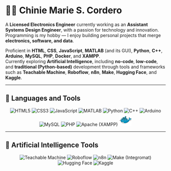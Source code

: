 # :woman_technologist: Chinie Marie S. Cordero

A **Licensed Electronics Engineer** currently working as an **Assistant Systems Design Engineer**, with a passion for technology and innovation.  
Programming is my hobby — I enjoy building personal projects that merge **electronics, software, and data**.  

Proficient in **HTML**, **CSS**, **JavaScript**, **MATLAB** (and its GUI), **Python**, **C++**, **Arduino**, **MySQL**, **PHP**, **Docker**, and **XAMPP**.  
Currently exploring **Artificial Intelligence**, including **no-code**, **low-code**, and **traditional (Python-based)** development through tools and frameworks such as **Teachable Machine**, **Roboflow**, **n8n**, **Make**, **Hugging Face**, and **Kaggle**.  

---

## 🧰 Languages and Tools

<p align="center">
  <img src="https://cdn.jsdelivr.net/gh/devicons/devicon/icons/html5/html5-original.svg" height="40" alt="HTML5"/>
  <img src="https://cdn.jsdelivr.net/gh/devicons/devicon/icons/css3/css3-original.svg" height="40" alt="CSS3"/>
  <img src="https://cdn.jsdelivr.net/gh/devicons/devicon/icons/javascript/javascript-original.svg" height="40" alt="JavaScript"/>
  <img src="https://cdn.jsdelivr.net/gh/devicons/devicon/icons/matlab/matlab-original.svg" height="40" alt="MATLAB"/>
  <img src="https://cdn.jsdelivr.net/gh/devicons/devicon/icons/python/python-original.svg" height="40" alt="Python"/>
  <img src="https://cdn.jsdelivr.net/gh/devicons/devicon/icons/cplusplus/cplusplus-original.svg" height="40" alt="C++"/>
  <img src="https://cdn.jsdelivr.net/gh/devicons/devicon/icons/arduino/arduino-original.svg" height="40" alt="Arduino"/>
  <img src="https://cdn.jsdelivr.net/gh/devicons/devicon/icons/mysql/mysql-original.svg" height="40" alt="MySQL"/>
  <img src="https://cdn.jsdelivr.net/gh/devicons/devicon/icons/php/php-original.svg" height="40" alt="PHP"/>
  <img src="https://cdn.jsdelivr.net/gh/devicons/devicon/icons/apache/apache-original.svg" height="40" alt="Apache (XAMPP)"/>
  <img src="https://raw.githubusercontent.com/devicons/devicon/master/icons/docker/docker-original.svg" width="40" height="40"/>
</p>

---

## 🤖 Artificial Intelligence Tools

<p align="center">
  <img src="https://encrypted-tbn0.gstatic.com/images?q=tbn:ANd9GcRuoDnybkjAaB9DmZNH4em5CySqrwacTBufiA&s" height="40" alt="Teachable Machine"/>
  <img src="https://avatars.githubusercontent.com/u/53104118?s=280&v=4" height="40" alt="Roboflow"/>
  <img src="https://avatars.githubusercontent.com/u/45487711?s=200&v=4" height="40" alt="n8n"/>
  <img src="https://registry.npmmirror.com/@lobehub/icons-static-png/latest/files/dark/make-color.png" height="40" alt="Make (Integromat)"/>
  <img src="https://huggingface.co/front/assets/huggingface_logo-noborder.svg" height="40" alt="Hugging Face"/>
  <img src="https://www.kaggle.com/static/images/site-logo.svg" height="40" alt="Kaggle"/>
</p>
